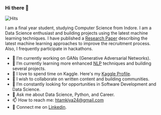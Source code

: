 ### Hi there 👋
![Hits](https://hitcounter.pythonanywhere.com/count/tag.svg?url=https%3A%2F%2Fgithub.com%2Fharsht24%2Fhit-counter)

I am a final year student, studying Computer Science from Indore. I am a Data Science enthusiast and building projects using the latest machine learning techniques. I have published a <a href='http://www.jetir.org/view?paper=JETIR2006237'>Research Paper</a> describing the latest machine learning approaches to improve the recruitment process. Also, I frequently participate in hackathons.

* 🔭 I’m currently working on GANs (Generative Adversarial Networks).
* 🌱 I’m currently learning more enhanced <a href='https://github.com/harsht24/Natural-Language-Processing'>NLP</a> techniques and building several projects.
* 🎩 I love to spend time on Kaggle. Here's my <a href='https://www.kaggle.com/htamkiya24'>Kaggle Profile</a>. 
* 👯 I wish to collaborate on written content and building communities.
* 🤔 I’m constantly looking for opportunities in Software Development and Data Science.
* 💬 Ask me about Data Science, Python, and Career.
* 📫 How to reach me: htamkiya24@gmail.com
* 📰 Connect me on <a href='https://www.linkedin.com/in/harsh-tamkiya/'>Linkedin</a>.

